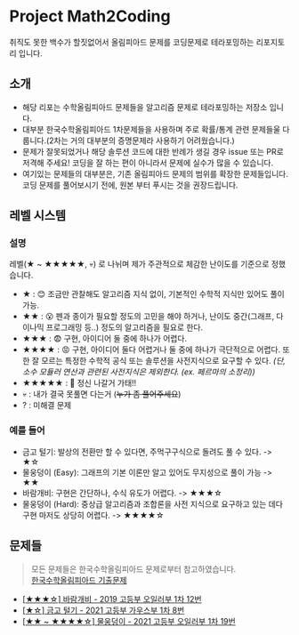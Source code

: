 # Project Math2Coding

취직도 못한 백수가 할짓없어서 올림피아드 문제를 코딩문제로 테라포밍하는 리포지토리 입니다.

## 소개
* 해당 리포는 수학올림피아드 문제들을 알고리즘 문제로 테라포밍하는 저장소 입니다.
* 대부분 한국수학올림피아드 1차문제들을 사용하며 주로 확률/통계 관련 문제들울 다룹니다.(2차는 거의 대부분의 증명문제라 사용하기 어려웠습니다.)
* 문제가 잘못되었거나 해당 솔루션 코드에 대한 반례가 생길 경우 issue 또는 PR로 저격해 주세요! 코딩을 잘 하는 편이 아니라서 문제에 실수가 많을 수 있습니다.
* 여기있는 문제들의 대부분은, 기존 올림피아드 문제의 범위를 확장한 문제들입니다. 코딩 문제를 풀어보시기 전에, 원본 부터 푸시는 것을 권장드립니다.

## 레벨 시스템

### 설명
레벨(★ ~ ★★★★★, 💀) 로 나뉘며 제가 주관적으로 체감한 난이도를 기준으로 정했습니다.
* ★ : 😊 조금만 관찰해도 알고리즘 지식 없이, 기본적인 수학적 지식만 있어도 풀이 가능.
* ★★ : 😮 펜과 종이가 필요할 정도의 고민을 해야 하거나, 난이도 중간(그래프, 다이나믹 프로그래밍 등..) 정도의 알고리즘을 필요로 한다.
* ★★★ : 😨 구현, 아이디어 둘 중에 하나가 어렵다.
* ★★★★ : 😡 구현, 아이디어 둘다 어렵거나 둘 중에 하나가 극단적으로 어렵다. 또한 잘 모르는 특정한 수학적 공식 또는 솔루션을 사전지식으로 요구할 수 있다.
_(단, 소수 모듈러 연산과 관련된 사전지식은 제외한다. (ex. 페르마의 소정리))_
* ★★★★★ : 🤯 정신 나갈거 가태!!
* 💀 : 내가 결국 못풀면 다는거 (<del>누가 좀 풀어주세요</del>)
* ? : 미해결 문제

### 예를 들어
* 금고 털기: 발상의 전환만 할 수 있다면, 주먹구구식으로 돌려도 풀 수 있다. -> ★☆
* 물웅덩이 (Easy): 그래프의 기본 이론만 알고 있어도 무지성으로 풀이 가능 -> ★★
* 바람개비: 구현은 간단하나, 수식 유도가 어렵다. -> ★★★☆
* 물웅덩이 (Hard): 중상급 알고리즘과 조합론을 사전 지식으로 요구하고 있는 데다 구현 마저도 상당히 어렵다. -> ★★★★☆

## 문제들
> 모든 문제들은 한국수학올림피아드 문제로부터 참고하였습니다. \
> [한국수학올림피아드 기출문제](https://www.kmo.or.kr/kmo/sub07.html)

* [[★★★☆] 바람개비 - 2019 고등부 오일러부 1차 12번](kmo-2019-high-euler-1st-12/)
* [[★☆] 금고 털기 - 2021 고등부 가우스부 1차 8번](kmo-2021-high-gauss-1st-8/)
* [[★★ ~ ★★★★☆] 물웅덩이 - 2021 고등부 오일러부 1차 19번](kmo-2021-high-euler-1st-19/)
